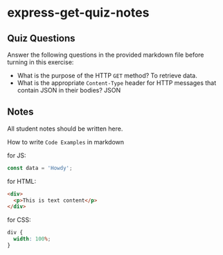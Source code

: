 # express-get-quiz-notes

## Quiz Questions

Answer the following questions in the provided markdown file before turning in this exercise:

- What is the purpose of the HTTP `GET` method?
  To retrieve data.
- What is the appropriate `Content-Type` header for HTTP messages that contain JSON in their bodies?
  JSON

## Notes

All student notes should be written here.

How to write `Code Examples` in markdown

for JS:

```javascript
const data = 'Howdy';
```

for HTML:

```html
<div>
  <p>This is text content</p>
</div>
```

for CSS:

```css
div {
  width: 100%;
}
```
